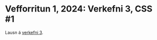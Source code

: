 # Vefforritun 1, 2024: Verkefni 3, CSS #1

Lausn á [verkefni 3](https://github.com/vefforritun/vef1-2024-v3).
